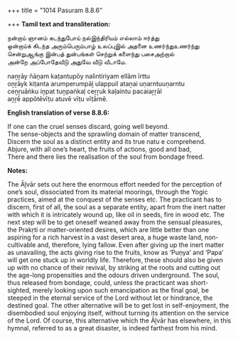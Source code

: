 +++
title = "1014 Pasuram 8.8.6"

+++
**Tamil text and transliteration:**

நன்றாய் ஞானம் கடந்துபோய் நல்இந்திரியம் எல்லாம் ஈர்த்து  
ஒன்றாய்க் கிடந்த அரும்பெரும்பாழ் உலப்புஇல் அதனை உணர்ந்துஉணர்ந்து  
சென்றுஆங்கு இன்பத் துன்பங்கள் செற்றுக் களைந்து பசைஅற்றால்  
அன்றே அப்போதேவீடு அதுவே வீடு வீடாமே.

naṉṟāy ñāṉam kaṭantupōy nalintiriyam ellām īrttu  
oṉṟāyk kiṭanta arumperumpāḻ ulappuil ataṉai uṇarntuuṇarntu  
ceṉṟuāṅku iṉpat tuṉpaṅkaḷ ceṟṟuk kaḷaintu pacaiaṟṟāl  
aṉṟē appōtēvīṭu atuvē vīṭu vīṭāmē.

**English translation of verse 8.8.6:**

If one can the cruel senses discard, going well beyond.  
The sense-objects and the sprawling domain of matter transcend,  
Discern the soul as a distinct entity and its true natu e comprehend.  
Abjure, with all one’s heart, the fruits of actions, good and bad,  
There and there lies the realisation of the soul from bondage freed.

**Notes:**

The Āḻvār sets out here the enormous effort needed for the perception of one’s soul, dissociated from its material moorings, through the Yogic practices, aimed at the conquest of the senses etc. The practicant has to discern, first of all, the soul as a separate entity, apart from the inert natter with which it is intricately wound up, like oil in seeds, fire in wood etc. The next step will be to get oneself weaned away from the sensual pleasures, the Prakṛti or matter-oriented desires, which are little better than one aspiring for a rich harvest in a vast desert area, a huge waste land, non-cultivable and, therefore, lying fallow. Even after giving up the inert matter as unavailing, the acts giving rise to the fruits, know as ‘Puṇya’ and ‘Papa’ will get one stuck up in worldly life. Therefore, these should also be given up with no chance of their revival, by striking at the roots and cutting out the age-long propensities and the odours driven underground. The soul, thus released from bondage, could, unless the practicant was short-sighted, merely looking upon such emancipation as the final goal, be steeped in the eternal service of the Lord without let or hindrance, the destined goal. The other alternative will be to get lost in self-enjoyment, the disembodied soul enjoying itself, without turning its attention on the service of the Lord. Of course, this alternative which the Āḻvār has elsewhere, in this hymnal, referred to as a great disaster, is indeed farthest from his mind.


